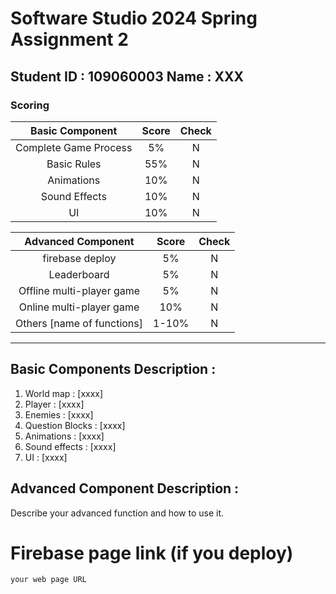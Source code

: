 # Software Studio 2024 Spring Assignment 2

## Student ID : 109060003 Name : XXX

### Scoring

|**Basic Component**|**Score**|**Check**|
|:-:|:-:|:-:|
|Complete Game Process|5%|N|
|Basic Rules|55%|N|
|Animations|10%|N|
|Sound Effects|10%|N|
|UI|10%|N|

|**Advanced Component**|**Score**|**Check**|
|:-:|:-:|:-:|
|firebase deploy|5%|N|
|Leaderboard|5%|N|
|Offline multi-player game|5%|N|
|Online multi-player game|10%|N|
|Others [name of functions]|1-10%|N|

---

## Basic Components Description : 
1. World map : [xxxx]
2. Player : [xxxx]
3. Enemies : [xxxx]
4. Question Blocks : [xxxx]
5. Animations : [xxxx]
6. Sound effects : [xxxx]
7. UI : [xxxx]

## Advanced Component Description : 

Describe your advanced function and how to use it.

# Firebase page link (if you deploy)

    your web page URL